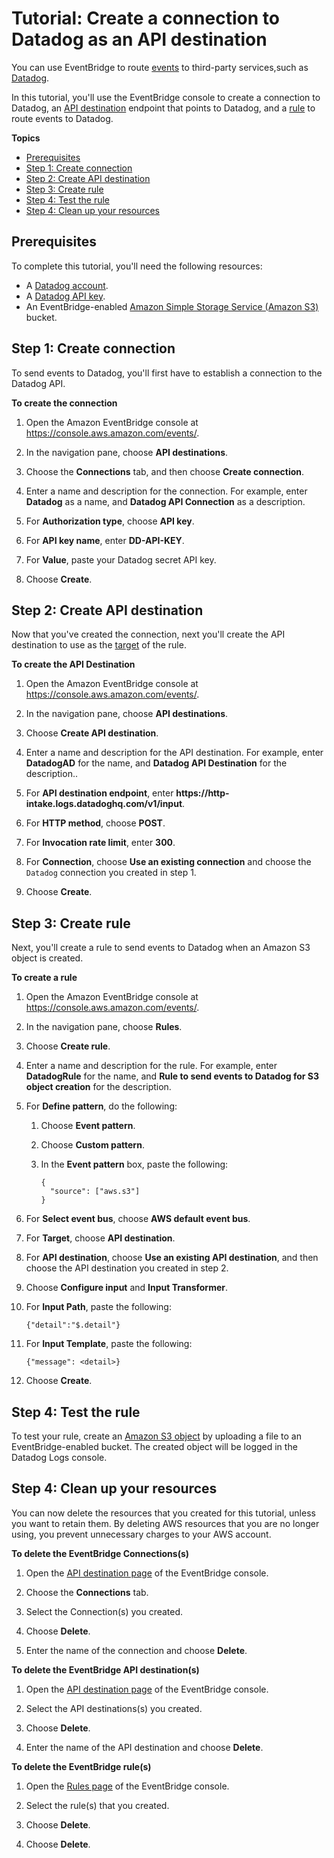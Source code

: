 # Tutorial: Create a connection to Datadog as an API destination<a name="eb-tutorial-datadog"></a>

You can use EventBridge to route [events](eb-events.md) to third\-party services,such as [Datadog](https://www.datadoghq.com/)\.

In this tutorial, you'll use the EventBridge console to create a connection to Datadog, an [API destination](eb-api-destinations.md) endpoint that points to Datadog, and a [rule](eb-rules.md) to route events to Datadog\. 

**Topics**
+ [Prerequisites](#eb-dd-prereqs)
+ [Step 1: Create connection](#eb-dd-create-connection)
+ [Step 2: Create API destination](#eb-dd-api-destination)
+ [Step 3: Create rule](#eb-dd-create-rule)
+ [Step 4: Test the rule](#eb-dd-test-rule)
+ [Step 4: Clean up your resources](#cleanup)

## Prerequisites<a name="eb-dd-prereqs"></a>

To complete this tutorial, you'll need the following resources:
+ A [Datadog account](https://www.datadoghq.com/free-datadog-trial/)\.
+ A [Datadog API key](https://docs.datadoghq.com/account_management/api-app-keys/)\.
+ An EventBridge\-enabled [Amazon Simple Storage Service \(Amazon S3\)](https://docs.aws.amazon.com/AmazonS3/latest/user-guide/Welcome.html) bucket\.

## Step 1: Create connection<a name="eb-dd-create-connection"></a>

To send events to Datadog, you'll first have to establish a connection to the Datadog API\.

**To create the connection**

1. Open the Amazon EventBridge console at [https://console\.aws\.amazon\.com/events/](https://console.aws.amazon.com/events/)\.

1. In the navigation pane, choose **API destinations**\.

1. Choose the **Connections** tab, and then choose **Create connection**\.

1. Enter a name and description for the connection\. For example, enter **Datadog** as a name, and **Datadog API Connection** as a description\.

1. For **Authorization type**, choose **API key**\.

1. For **API key name**, enter **DD\-API\-KEY**\.

1. For **Value**, paste your Datadog secret API key\.

1. Choose **Create**\.

## Step 2: Create API destination<a name="eb-dd-api-destination"></a>

Now that you've created the connection, next you'll create the API destination to use as the [target](eb-targets.md) of the rule\.

**To create the API Destination**

1. Open the Amazon EventBridge console at [https://console\.aws\.amazon\.com/events/](https://console.aws.amazon.com/events/)\.

1. In the navigation pane, choose **API destinations**\.

1. Choose **Create API destination**\.

1. Enter a name and description for the API destination\. For example, enter **DatadogAD** for the name, and **Datadog API Destination** for the description\.\.

1. For **API destination endpoint**, enter **https://http\-intake\.logs\.datadoghq\.com/v1/input**\.

1. For **HTTP method**, choose **POST**\.

1. For **Invocation rate limit**, enter **300**\.

1. For **Connection**, choose **Use an existing connection** and choose the `Datadog` connection you created in step 1\.

1. Choose **Create**\.

## Step 3: Create rule<a name="eb-dd-create-rule"></a>

Next, you'll create a rule to send events to Datadog when an Amazon S3 object is created\.

**To create a rule**

1. Open the Amazon EventBridge console at [https://console\.aws\.amazon\.com/events/](https://console.aws.amazon.com/events/)\.

1. In the navigation pane, choose **Rules**\.

1. Choose **Create rule**\.

1. Enter a name and description for the rule\. For example, enter **DatadogRule** for the name, and **Rule to send events to Datadog for S3 object creation** for the description\.

1. For **Define pattern**, do the following:

   1. Choose **Event pattern**\.

   1. Choose **Custom pattern**\.

   1. In the **Event pattern** box, paste the following:

      ```
      {
        "source": ["aws.s3"]
      }
      ```

1. For **Select event bus**, choose **AWS default event bus**\.

1. For **Target**, choose **API destination**\.

1. For **API destination**, choose **Use an existing API destination**, and then choose the API destination you created in step 2\.

1. Choose **Configure input** and **Input Transformer**\.

1. For **Input Path**, paste the following:

   ```
   {"detail":"$.detail"}
   ```

1. For **Input Template**, paste the following:

   ```
   {"message": <detail>}
   ```

1. Choose **Create**\.

## Step 4: Test the rule<a name="eb-dd-test-rule"></a>

To test your rule, create an [Amazon S3 object](https://docs.aws.amazon.com/AmazonS3/latest/user-guide/upload-objects.html) by uploading a file to an EventBridge\-enabled bucket\. The created object will be logged in the Datadog Logs console\.

## Step 4: Clean up your resources<a name="cleanup"></a>

You can now delete the resources that you created for this tutorial, unless you want to retain them\. By deleting AWS resources that you are no longer using, you prevent unnecessary charges to your AWS account\.

**To delete the EventBridge Connections\(s\)**

1. Open the [API destination page](https://console.aws.amazon.com/events/home#/apidestinations) of the EventBridge console\.

1. Choose the **Connections** tab\.

1. Select the Connection\(s\) you created\.

1. Choose **Delete**\.

1. Enter the name of the connection and choose **Delete**\.

**To delete the EventBridge API destination\(s\)**

1. Open the [API destination page](https://console.aws.amazon.com/events/home#/apidestinations) of the EventBridge console\.

1. Select the API destinations\(s\) you created\.

1. Choose **Delete**\.

1. Enter the name of the API destination and choose **Delete**\.

**To delete the EventBridge rule\(s\)**

1. Open the [Rules page](https://console.aws.amazon.com/events/home#/rule) of the EventBridge console\.

1. Select the rule\(s\) that you created\.

1. Choose **Delete**\.

1. Choose **Delete**\.